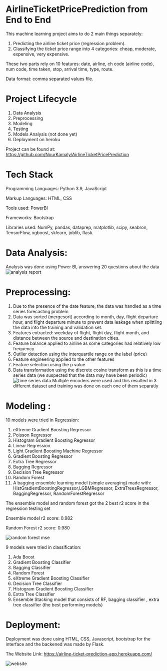 # AirlineTicketPricePrediction from End to End
This machine learning project aims to do 2 main things separately:
1. Predicting the airline ticket price (regression problem).
2. Classifying the ticket price range into 4 categories: cheap, moderate, expensive, very expensive.

These two parts rely on 10 features: date, airline, ch code (airline code), num code, time taken, stop, arrival time, type, route.

Data format: comma separated values file. 
# Project Lifecycle
1. Data Analysis
2. Preprocessing
3. Modeling
4. Testing
5. Models Analysis (not done yet)
6. Deployment on heroku

Project can be found at: https://github.com/NourKamaly/AirlineTicketPricePrediction

# Tech Stack
Programming Languages: Python 3.9, JavaScript

Markup Languages: HTML, CSS

Tools used: PowerBI

Frameworks: Bootstrap

Libraries used: NumPy, pandas, dataprep, matplotlib, scipy, seabron, TensorFlow, xgboost, sklearn, joblib, flask.

# Data Analysis:

Analysis was done using Power BI, answering 20 questions about the data
![analysis report ](https://user-images.githubusercontent.com/76780379/170844979-5b42173d-e2a4-40fd-859a-5c16e60694c2.jpg)
# Preprocessing:

1. Due to the presence of the date feature, the data was handled as a time series forecasting problem
2. Data was sorted (mergesort) according to month, day, flight departure hour, and flight departure minute
to prevent data leakage when splittling the data into the training and validation set.
3. Features extracted: weekday of flight, flight day, flight month, and distance between the source and destination cities.
4. Feature balance applied to airline as some categories had relatively low frequency
5. Outlier detection using the interquartile range on the label (price)
6. Feature engineering applied to the other features
7. Feature selection using the p value
8. Data transformation using the discrete cosine transform as this is a time series data (we suspected that the data may have been periodic)
![time series data](https://user-images.githubusercontent.com/76780379/170845001-c72271a3-f6b0-4886-bdf2-d2d2e7058622.jpg)
Multiple encoders were used and this resulted in 3 different dataset and training was done on each one of them separatly
# Modeling :

10 models were tried in Regression:
1. eXtreme Gradient Boosting Regressor
2. Poisson Regressor
3. Histogram Gradient Boosting Regressor
4. Linear Regression
5. Light Gradient Boosting Machine Regressor
6. Gradient Boosting Regressor
7. Extra Tree Regressor 
8. Bagging Regressor
9. Decision Tree Regressor
10. Random Forest 
11. A bagging ensemble learning model (simple averaging) made with: HistGradientBoostingRegressor,LGBMRegressor, ExtraTreesRegressor, BaggingRegressor, RandomForestRegressor 

The ensemble model and random forest got the 2 best r2 score in the regression testing set

Ensemble model r2 score: 0.982

Random Forest r2 score: 0.980

![random forest mse](https://user-images.githubusercontent.com/76780379/172643425-76dfa607-f2ab-40cb-9249-55b336ab592d.jpg)

9 models were tried in classification:
1. Ada Boost
2. Gradient Boosting Classifier
3. Bagging Classifier
4. Random Forest    
5. eXtreme Gradient Boosting Classifier
6. Decision Tree Classifier
7. Histogram Gradient Boosting Classifier     
8. Extra Tree Classifier 
9. Ensemble Stacking model that consists of RF, bagging classifier , extra tree classifier (the best performing models) 

# Deployment:
Deployment was done using HTML, CSS, Javascript, bootstrap for the interface and the backened was made by Flask.

The Website Link: https://airline-ticket-prediction-app.herokuapp.com/

![website](https://user-images.githubusercontent.com/73191469/172854369-b3791318-0408-4e82-a2a0-7dd7ee7197a2.png)
